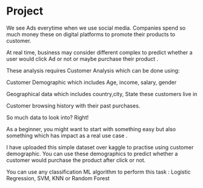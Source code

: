 # Project

We see Ads everytime when we use social media. Companies spend so much money these on digital platforms to promote their products to customer.

At real time, business may consider different complex to predict whether a user would click Ad or not or maybe purchase their product .

These analysis requires Customer Analysis which can be done using:

Customer Demographic which includes Age, income, salary, gender

Geographical data which includes country,city, State these customers live in

Customer browsing history with their past purchases.

So much data to look into? Right!

As a beginner, you might want to start with something easy but also something which has impact as a real use case .

I have uploaded this simple dataset over kaggle to practise using customer demographic. You can use these demographics to predict whether a customer would purchase the product after click or not.

You can use any classification ML algorithm to perform this task : Logistic Regression, SVM, KNN or Random Forest
